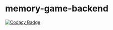 # memory-game-backend
[![Codacy Badge](https://api.codacy.com/project/badge/Grade/7870d1694a0f49e3990860cfa16109d7)](https://app.codacy.com/manual/vic2ori/memory-game-backend?utm_source=github.com&utm_medium=referral&utm_content=danjun-yor/memory-game-backend&utm_campaign=Badge_Grade_Dashboard)
